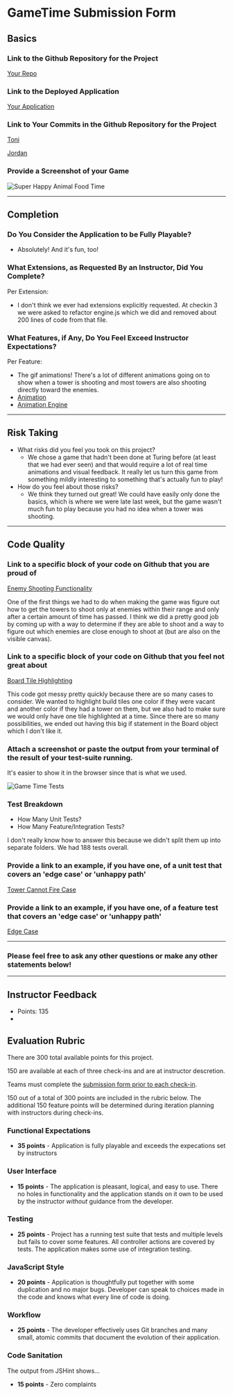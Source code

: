 # GameTime Submission Form

## Basics

### Link to the Github Repository for the Project
[Your Repo](https://github.com/ToniRib/game_time)

### Link to the Deployed Application
[Your Application](http://tonirib.github.io/game_time/)

### Link to Your Commits in the Github Repository for the Project
[Toni](https://github.com/ToniRib/game_time/commits/master?author=ToniRib)

[Jordan](https://github.com/ToniRib/game_time/commits/master?author=Jlawlzz)

### Provide a Screenshot of your Game
![Super Happy Animal Food Time](/1510/module_4_assignments/gametime/toni-rib-and-jordan-lawler/images/super_happy_animal_food_time.png)

---

## Completion

### Do You Consider the Application to be Fully Playable?

 - Absolutely! And it's fun, too!

### What Extensions, as Requested By an Instructor, Did You Complete?

Per Extension:
- I don't think we ever had extensions explicitly requested. At checkin 3 we were asked to refactor engine.js which we did and removed about 200 lines of code from that file.

### What Features, if Any, Do You Feel Exceed Instructor Expectations?

Per Feature:
 - The gif animations! There's a lot of different animations going on to show when a tower is shooting and most towers are also shooting directly toward the enemies.
 - [Animation](https://github.com/ToniRib/game_time/blob/master/lib/animation.js)
 - [Animation Engine](https://github.com/ToniRib/game_time/blob/master/lib/animation-engine.js)

----

## Risk Taking

- What risks did you feel you took on this project?
  - We chose a game that hadn't been done at Turing before (at least that we had ever seen) and that would require a lot of real time animations and visual feedback. It really let us turn this game from something mildly interesting to something that's actually fun to play!
- How do you feel about those risks?
  - We think they turned out great! We could have easily only done the basics, which is where we were late last week, but the game wasn't much fun to play because you had no idea when a tower was shooting.

----

## Code Quality

### Link to a specific block of your code on Github that you are proud of

[Enemy Shooting Functionality](https://github.com/ToniRib/game_time/blob/ef84e7fa1701a2ac3979b1f68d98142fdfe12533/lib/tower.js#L6-L36)

One of the first things we had to do when making the game was figure out how to get the towers to shoot only at enemies within their range and only after a certain amount of time has passed. I think we did a pretty good job by coming up with a way to determine if they are able to shoot and a way to figure out which enemies are close enough to shoot at (but are also on the visible canvas).

### Link to a specific block of your code on Github that you feel not great about

[Board Tile Highlighting](https://github.com/ToniRib/game_time/blob/ef84e7fa1701a2ac3979b1f68d98142fdfe12533/lib/board.js#L60-L72)

This code got messy pretty quickly because there are so many cases to consider. We wanted to highlight build tiles one color if they were vacant and another color if they had a tower on them, but we also had to make sure we would only have one tile highlighted at a time. Since there are so many possibilities, we ended out having this big if statement in the Board object which I don't like it.

### Attach a screenshot or paste the output from your terminal of the result of your test-suite running.

It's easier to show it in the browser since that is what we used.

![Game Time Tests](/1510/module_4_assignments/gametime/toni-rib-and-jordan-lawler/images/game_time_tests.png)

### Test Breakdown
- How Many Unit Tests?
- How Many Feature/Integration Tests?

I don't really know how to answer this because we didn't split them up into separate folders. We had 188 tests overall.

### Provide a link to an example, if you have one, of a unit test that covers an 'edge case' or 'unhappy path'

[Tower Cannot Fire Case](https://github.com/ToniRib/game_time/blob/99fd221221aa04c690d3108259a99b8242ef2eab/test/continuous-fire-tower-test.js#L58-L63)

### Provide a link to an example, if you have one, of a feature test that covers an 'edge case' or 'unhappy path'

[Edge Case](https://github.com/ToniRib/game_time/blob/99fd221221aa04c690d3108259a99b8242ef2eab/test/board-test.js#L59-L73)

-----

### Please feel free to ask any other questions or make any other statements below!

-----

## Instructor Feedback

- Points: 135
- 
## Evaluation Rubric

There are 300 total available points for this project.

150 are available at each of three check-ins and are at instructor descretion.

Teams must complete the [submission form prior to each check-in](https://github.com/turingschool/ruby-submissions/tree/master/1510/module_4_assignments/gametime/template).

150 out of a total of 300 points are included in the rubric below. The additional 150 feature points will be determined during iteration planning with instructors during check-ins.

### Functional Expectations

* **35 points** - Application is fully playable and exceeds the expecations set by instructors

### User Interface

* **15 points** - The application is pleasant, logical, and easy to use. There no holes in functionality and the application stands on it own to be used by the instructor _without_ guidance from the developer.

### Testing

* **25 points** - Project has a running test suite that tests and multiple levels but fails to cover some features. All controller actions are covered by tests. The application makes some use of integration testing.

### JavaScript Style

* **20 points** - Application is thoughtfully put together with some duplication and no major bugs. Developer can speak to choices made in the code and knows what every line of code is doing.

### Workflow

* **25 points** - The developer effectively uses Git branches and many small, atomic commits that document the evolution of their application.

### Code Sanitation

The output from JSHint shows…

* **15 points** - Zero complaints
